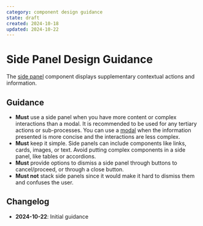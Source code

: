 ```yaml
---
category: component design guidance
state: draft
created: 2024-10-18
updated: 2024-10-22
---
```


# Side Panel Design Guidance

The [side panel](https://clarity.design/documentation/side-panel) component displays supplementary contextual actions and information.

## Guidance

- **Must** use a side panel when you have more content or complex interactions than a modal. It is recommended to be used for any tertiary actions or sub-processes. You can use a [modal](https://clarity.design/documentation/modal) when the information presented is more concise and the interactions are less complex.
- **Must** keep it simple. Side panels can include components like links, cards, images, or text. Avoid putting complex components in a side panel, like tables or accordions. 
- **Must** provide options to dismiss a side panel through buttons to cancel/proceed, or through a close button.
- **Must not** stack side panels since it would make it hard to dismiss them and confuses the user.

## Changelog

- **2024-10-22**: Initial guidance